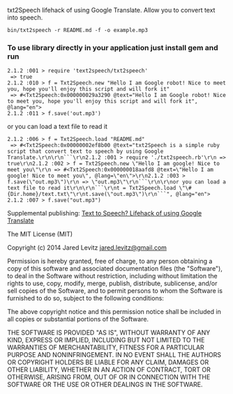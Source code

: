 txt2Speech lifehack of using Google Translate. Allow you to convert text into speech.

```
bin/txt2speech -r README.md -f -o example.mp3
```

### To use library directly in your application just install gem and run 

```
2.1.2 :001 > require 'text2speech/txt2speech'
 => true
2.1.2 :010 > f = Txt2Speech.new "Hello I am Google robot! Nice to meet you, hope you'll enjoy this script and will fork it"
 => #<Txt2Speech:0x000000029a3290 @text="Hello I am Google robot! Nice to meet you, hope you'll enjoy this script and will fork it", @lang="en">
2.1.2 :011 > f.save('out.mp3')
```

or you can load a text file to read it

```
2.1.2 :006 > f = Txt2Speech.load "README.md"
 => #<Txt2Speech:0x00000002ef8b00 @text="txt2Speech is a simple ruby script that convert text to speech by using Google Translate.\r\n\r\n```\r\n2.1.2 :001 > require './txt2speech.rb'\r\n => true\r\n2.1.2 :002 > f = Txt2Speech.new \"Hello I am google! Nice to meet you\"\r\n => #<Txt2Speech:0x000000018aafd8 @text=\"Hello I am google! Nice to meet you\", @lang=\"en\">\r\n2.1.2 :003 > f.save(\"out.mp3\")\r\n => \"out.mp3\"\r\n```\r\n\r\nor you can load a text file to read it\r\n\r\n```\r\nt = Txt2Speech.load \"\#{Dir.home}/text.txt\"\r\nt.save(\"out.mp3\")\r\n```", @lang="en">
2.1.2 :007 > f.save("out.mp3")
```

Supplemental publishing:
[Text to Speech? Lifehack of using Google Translate](http://jaredlevitz.com/post/105204717375/text-to-speech-lifehack-of-using-google-translate)

The MIT License (MIT)

Copyright (c) 2014 Jared Levitz <jared.levitz@gmail.com>

Permission is hereby granted, free of charge, to any person obtaining a copy
of this software and associated documentation files (the "Software"), to deal
in the Software without restriction, including without limitation the rights
to use, copy, modify, merge, publish, distribute, sublicense, and/or sell
copies of the Software, and to permit persons to whom the Software is
furnished to do so, subject to the following conditions:

The above copyright notice and this permission notice shall be included in
all copies or substantial portions of the Software.

THE SOFTWARE IS PROVIDED "AS IS", WITHOUT WARRANTY OF ANY KIND, EXPRESS OR
IMPLIED, INCLUDING BUT NOT LIMITED TO THE WARRANTIES OF MERCHANTABILITY,
FITNESS FOR A PARTICULAR PURPOSE AND NONINFRINGEMENT. IN NO EVENT SHALL THE
AUTHORS OR COPYRIGHT HOLDERS BE LIABLE FOR ANY CLAIM, DAMAGES OR OTHER
LIABILITY, WHETHER IN AN ACTION OF CONTRACT, TORT OR OTHERWISE, ARISING FROM,
OUT OF OR IN CONNECTION WITH THE SOFTWARE OR THE USE OR OTHER DEALINGS IN
THE SOFTWARE.